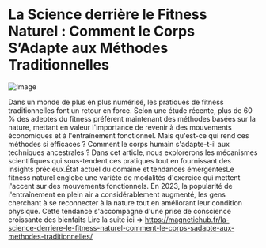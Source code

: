 # La Science derrière le Fitness Naturel : Comment le Corps S’Adapte aux Méthodes Traditionnelles

![Image](https://images.pexels.com/photos/2827392/pexels-photo-2827392.jpeg?auto=compress&cs=tinysrgb&h=650&w=940)

Dans un monde de plus en plus numérisé, les pratiques de fitness traditionnelles font un retour en force. Selon une étude récente, plus de 60 % des adeptes du fitness préfèrent maintenant des méthodes basées sur la nature, mettant en valeur l'importance de revenir à des mouvements économiques et à l'entraînement fonctionnel. Mais qu'est-ce qui rend ces méthodes si efficaces ? Comment le corps humain s'adapte-t-il aux techniques ancestrales ? Dans cet article, nous explorerons les mécanismes scientifiques qui sous-tendent ces pratiques tout en fournissant des insights précieux.État actuel du domaine et tendances émergentesLe fitness naturel englobe une variété de modalités d'exercice qui mettent l'accent sur des mouvements fonctionnels. En 2023, la popularité de l'entraînement en plein air a considérablement augmenté, les gens cherchant à se reconnecter à la nature tout en améliorant leur condition physique. Cette tendance s'accompagne d'une prise de conscience croissante des bienfaits  Lire la suite ici => https://magnetichub.fr/la-science-derriere-le-fitness-naturel-comment-le-corps-sadapte-aux-methodes-traditionnelles/
